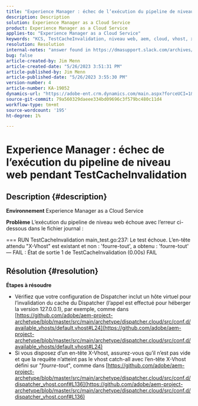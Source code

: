 ```yaml
---
title: "Experience Manager : échec de l’exécution du pipeline de niveau web pendant TestCacheInvalidation"
description: Description
solution: Experience Manager as a Cloud Service
product: Experience Manager as a Cloud Service
applies-to: "Experience Manager as a Cloud Service"
keywords: "KCS, TestCacheInvalidation, niveau web, aem, cloud, vhost, x-vhost, dépannage, Experience Manager, échec de l’exécution du pipeline, échec"
resolution: Resolution
internal-notes: "answer found in https://dmasupport.slack.com/archives/C013SBSHPKK/p1645102872540889?thread_ts=1645102277.855389&cid=C013SBSHPKK"
bug: false
article-created-by: Jim Menn
article-created-date: "5/26/2023 3:51:31 PM"
article-published-by: Jim Menn
article-published-date: "5/26/2023 3:55:30 PM"
version-number: 4
article-number: KA-19052
dynamics-url: "https://adobe-ent.crm.dynamics.com/main.aspx?forceUCI=1&pagetype=entityrecord&etn=knowledgearticle&id=7a6df82b-ddfb-ed11-8849-6045bd006e5a"
source-git-commit: 79a560329daeee334bd09696c3f579bc480c11d4
workflow-type: tm+mt
source-wordcount: '195'
ht-degree: 1%

---
```


# Experience Manager : échec de l’exécution du pipeline de niveau web pendant TestCacheInvalidation

## Description {#description}


<b>Environnement</b>
Experience Manager as a Cloud Service

<b>Problème</b>
L’exécution du pipeline de niveau web échoue avec l’erreur ci-dessous dans le fichier journal :

=== RUN TestCacheInvalidation main_test.go:237: Le test échoue. L’en-tête attendu &quot;X-Vhost&quot; est existant et non : &#39;fourre-tout&#39;, a obtenu : &#39;fourre-tout&#39; — FAIL : État de sortie 1 de TestCacheInvalidation (0.00s) FAIL


## Résolution {#resolution}


<b>Étapes à résoudre</b>

- Vérifiez que votre configuration de Dispatcher inclut un hôte virtuel pour l’invalidation du cache du Dispatcher (l’appel est effectué pour héberger la version 127.0.0.1), par exemple, comme dans [https://github.com/adobe/aem-project-archetype/blob/master/src/main/archetype/dispatcher.cloud/src/conf.d/available_vhosts/default.vhost#L24](https://github.com/adobe/aem-project-archetype/blob/master/src/main/archetype/dispatcher.cloud/src/conf.d/available_vhosts/default.vhost#L24)
- Si vous disposez d’un en-tête X-Vhost, assurez-vous qu’il n’est pas vide et que la requête n’atteint pas le vhost catch-all avec l’en-tête X-Vhost défini sur &quot;*fourre-tout*&quot;, comme dans [https://github.com/adobe/aem-project-archetype/blob/master/src/main/archetype/dispatcher.cloud/src/conf.d/dispatcher_vhost.conf#L136](https://github.com/adobe/aem-project-archetype/blob/master/src/main/archetype/dispatcher.cloud/src/conf.d/dispatcher_vhost.conf#L136)

